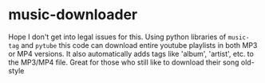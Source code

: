 # music-downloader
Hope I don't get into legal issues for this. Using python libraries of `music-tag` and `pytube` this code can download entire youtube playlists in both MP3 or MP4  versions. It also automatically adds tags like 'album', 'artist', etc. to the MP3/MP4 file. Great for those who still like to download their song old-style
